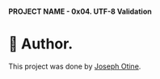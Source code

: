 #### PROJECT NAME - 0x04. UTF-8 Validation

# :man: Author.
This project was done by [Joseph Otine](https://github.com/joeotine).
